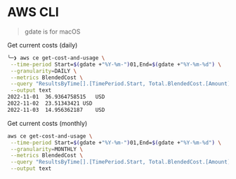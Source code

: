 # AWS CLI

> gdate is for macOS

Get current costs (daily)
```bash
╰─❯ aws ce get-cost-and-usage \
 --time-period Start=$(gdate +"%Y-%m-")01,End=$(gdate +"%Y-%m-%d") \
 --granularity=DAILY \
 --metrics BlendedCost \
 --query "ResultsByTime[].[TimePeriod.Start, Total.BlendedCost.[Amount][0], Total.BlendedCost.[Unit][0]]" \
 --output text
2022-11-01	36.9364758515	USD
2022-11-02	23.51343421	USD
2022-11-03	14.956362187	USD
```


Get current costs (monthly)
```bash
aws ce get-cost-and-usage \
 --time-period Start=$(gdate +"%Y-%m-")01,End=$(gdate +"%Y-%m-%d") \
 --granularity=MONTHLY \
 --metrics BlendedCost \
 --query "ResultsByTime[].[TimePeriod.Start, Total.BlendedCost.[Amount][0], Total.BlendedCost.[Unit][0]]" \
 --output text
 ```
